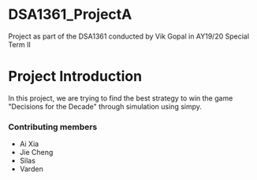 # DSA1361_ProjectA
Project as part of the DSA1361 conducted by Vik Gopal in AY19/20 Special Term II

# Project Introduction
In this project, we are trying to find the best strategy to win the game "Decisions for the Decade" through simulation using simpy.

### Contributing members

- Ai Xia
- Jie Cheng
- Silas
- Varden
